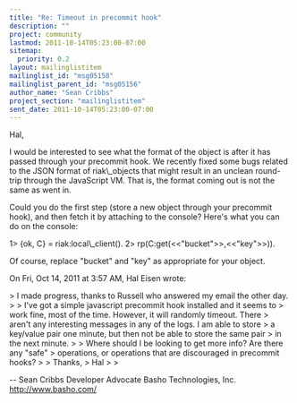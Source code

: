 ```yaml
---
title: "Re: Timeout in precommit hook"
description: ""
project: community
lastmod: 2011-10-14T05:23:00-07:00
sitemap:
  priority: 0.2
layout: mailinglistitem
mailinglist_id: "msg05158"
mailinglist_parent_id: "msg05156"
author_name: "Sean Cribbs"
project_section: "mailinglistitem"
sent_date: 2011-10-14T05:23:00-07:00
---
```



Hal,

I would be interested to see what the format of the object is after it has
passed through your precommit hook. We recently fixed some bugs related to
the JSON format of riak\\_objects that might result in an unclean round-trip
through the JavaScript VM. That is, the format coming out is not the same as
went in.

Could you do the first step (store a new object through your precommit
hook), and then fetch it by attaching to the console? Here's what you can
do on the console:

1&gt; {ok, C} = riak:local\\_client().
2&gt; rp(C:get(&lt;&lt;"bucket"&gt;&gt;,&lt;&lt;"key"&gt;&gt;)).

Of course, replace "bucket" and "key" as appropriate for your object.

On Fri, Oct 14, 2011 at 3:57 AM, Hal Eisen  wrote:

&gt; I made progress, thanks to Russell who answered my email the other day.
&gt;
&gt; I've got a simple javascript precommit hook installed and it seems to
&gt; work fine, most of the time. However, it will randomly timeout. There
&gt; aren't any interesting messages in any of the logs. I am able to store
&gt; a key/value pair one minute, but then not be able to store the same pair
&gt; in the next minute.
&gt;
&gt; Where should I be looking to get more info? Are there any "safe"
&gt; operations, or operations that are discouraged in precommit hooks?
&gt;
&gt; Thanks,
&gt; Hal
&gt;
&gt;


-- 
Sean Cribbs 
Developer Advocate
Basho Technologies, Inc.
http://www.basho.com/
